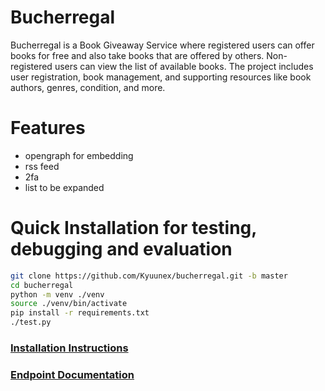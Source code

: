 # Bucherregal
Bucherregal is a Book Giveaway Service where registered users can offer books for free and also take books that are offered by others. 
Non-registered users can view the list of available books. The project includes user registration, book management, 
and supporting resources like book authors, genres, condition, and more.

# Features
- opengraph for embedding
- rss feed
- 2fa
- list to be expanded

# Quick Installation for testing, debugging and evaluation
```bash
git clone https://github.com/Kyuunex/bucherregal.git -b master
cd bucherregal
python -m venv ./venv
source ./venv/bin/activate
pip install -r requirements.txt
./test.py
```

### [Installation Instructions](https://github.com/Kyuunex/bucherregal/blob/master/installation.md)
### [Endpoint Documentation](https://github.com/Kyuunex/bucherregal/blob/master/documentation.md)
